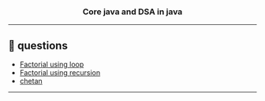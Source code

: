 
<h3 align="center">Core java and DSA in java</h3>

---

## 📝 questions

- [Factorial using loop](#https://github.com/chetankoli1/CoreJava/blob/master/CoreJava/FactorialUsingLoop.java)
- [Factorial using recursion](#https://github.com/chetankoli1/CoreJava/blob/master/Recursion/FactorialUsingRecursion.java)
- [chetan](#chetan)
 ---